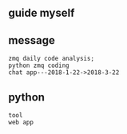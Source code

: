 ## guide myself  
## message
```
zmq daily code analysis;
python zmq coding
chat app---2018-1-22->2018-3-22
```

## python
```
tool
web app
```
